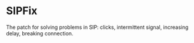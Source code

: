 # SIPFix
The patch for solving problems in SIP: clicks, intermittent signal, increasing delay, breaking connection.
